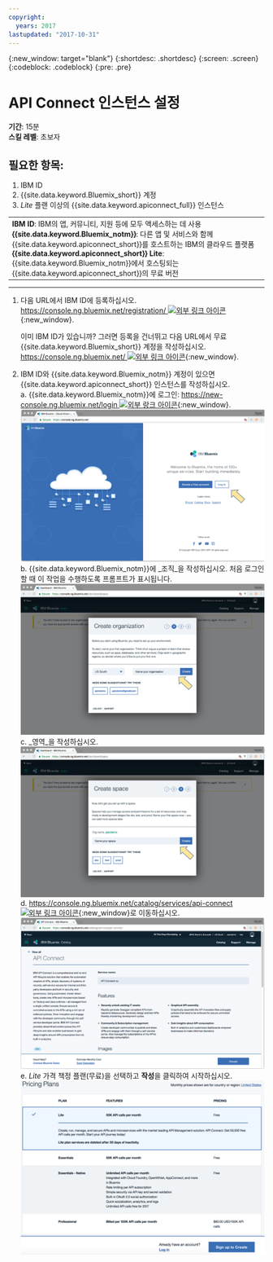 ```yaml
---
copyright:
  years: 2017
lastupdated: "2017-10-31"
---
```


{:new_window: target="blank"}
{:shortdesc: .shortdesc}
{:screen: .screen}
{:codeblock: .codeblock}
{:pre: .pre}

# API Connect 인스턴스 설정
**기간**: 15분  
**스킬 레벨**: 초보자  


## 필요한 항목:
1. IBM ID
2. {{site.data.keyword.Bluemix_short}} 계정
3. _Lite_ 플랜 이상의 {{site.data.keyword.apiconnect_full}} 인스턴스


<table>
  <tr><td><b>IBM ID</b>: IBM의 앱, 커뮤니티, 지원 등에 모두 액세스하는 데 사용
    <br>
    <b>{{site.data.keyword.Bluemix_notm}}</b>: 다른 앱 및 서비스와 함께 {{site.data.keyword.apiconnect_short}}를 호스트하는 IBM의 클라우드 플랫폼<br>
    <b>{{site.data.keyword.apiconnect_short}} Lite</b>: {{site.data.keyword.Bluemix_notm}}에서 호스팅되는 {{site.data.keyword.apiconnect_short}}의 무료 버전</td></tr>
  </table>  


---


1. 다음 URL에서 IBM ID에 등록하십시오. [https://console.ng.bluemix.net/registration/ ![외부 링크 아이콘](../../../icons/launch-glyph.svg "외부 링크 아이콘")](https://console.ng.bluemix.net/registration/){:new_window}.

	이미 IBM ID가 있습니까? 그러면 등록을 건너뛰고 다음 URL에서 무료 {{site.data.keyword.Bluemix_short}} 계정을 작성하십시오. [https://console.ng.bluemix.net/ ![외부 링크 아이콘](../../../icons/launch-glyph.svg "외부 링크 아이콘")](https://console.ng.bluemix.net/){:new_window}.  

2. IBM ID와 {{site.data.keyword.Bluemix_notm}} 계정이 있으면 {{site.data.keyword.apiconnect_short}} 인스턴스를 작성하십시오.  
  a. {{site.data.keyword.Bluemix_notm}}에 로그인: [https://new-console.ng.bluemix.net/login ![외부 랑크 아이콘](../../../icons/launch-glyph.svg "외부 링크 아이콘")](https://new-console.ng.bluemix.net/login){:new_window}.  
  ![](images/prereqs-1.png)  
  b. {{site.data.keyword.Bluemix_notm}}에 _조직_을 작성하십시오. 처음 로그인할 때 이 작업을 수행하도록 프롬프트가 표시됩니다.  
  ![](images/prereqs-2.png)
  c. _영역_을 작성하십시오.  
  ![](images/prereqs-3.png)
  d. [https://console.ng.bluemix.net/catalog/services/api-connect ![외부 링크 아이콘](../../../icons/launch-glyph.svg "외부 링크 아이콘")](https://console.ng.bluemix.net/catalog/services/api-connect){:new_window}로 이동하십시오.  
  ![](images/prereqs-4.png)  
  e. _Lite_ 가격 책정 플랜(무료)을 선택하고 **작성**을 클릭하여 시작하십시오.  
  ![](images/lite-plan.png)  
